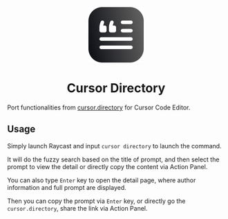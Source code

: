 <div align="center">
  <picture>
    <img alt="logo" height="128px" src="assets/extension-icon.png">
  </picture>
  <h1 align="center">Cursor Directory</h1>
</div>

Port functionalities from [cursor.directory](https://cusor.directory) for Cursor Code Editor.

## Usage

Simply launch Raycast and input `cursor directory` to launch the command.

It will do the fuzzy search based on the title of prompt, and then select the prompt to view the detail or directly copy the content via Action Panel.

You can also type `Enter` key to open the detail page, where author information and full prompt are displayed.

Then you can copy the prompt via `Enter` key, or directly go the `cursor.directory`, share the link via Action Panel.